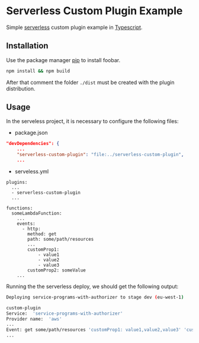 # Serverless Custom Plugin Example

Simple [serverless](https://www.serverless.com/) custom plugin example in [Typescript](https://www.typescriptlang.org/).

## Installation

Use the package manager [pip](https://pip.pypa.io/en/stable/) to install foobar.

```bash
npm install && npm build
```

After that comment the folder `./dist` must be created with the plugin distribution.

## Usage

In the serveless project, it is necessary to configure the following files:

- package.json
```json
"devDependencies": {
    ...
    "serverless-custom-plugin": "file:../serverless-custom-plugin",
    ...
```

- serveless.yml
```ymal
plugins:
  ...
  - serverless-custom-plugin
  ...

functions:
  someLambdaFunction:
    ...
    events:
      - http:
        method: get
        path: some/path/resources
        ...
        customProp1:
            - value1
            - value2
            - value3
        customProp2: someValue
    ...
```

Running the the serverless deploy, we should get the following output:

```bash
Deploying service-programs-with-authorizer to stage dev (eu-west-1)

custom-plugin
Service:  'service-programs-with-authorizer'
Provider name:  'aws'
...
Event: get some/path/resources 'customProp1: value1,value2,value3' 'customProp2: someValue'
...
```